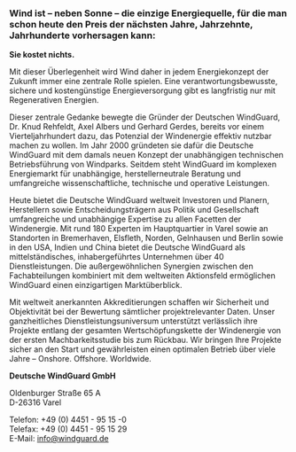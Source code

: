 
### Wind ist – neben Sonne – die einzige Energiequelle, für die man schon heute den Preis der nächsten Jahre, Jahrzehnte, Jahrhunderte vorhersagen kann:  
**Sie kostet nichts.**

Mit dieser Überlegenheit wird Wind daher in jedem Energiekonzept der Zukunft immer eine zentrale Rolle spielen. Eine verantwortungsbewusste, sichere und kostengünstige Energieversorgung gibt es langfristig nur mit Regenerativen Energien.  

Dieser zentrale Gedanke  bewegte die Gründer der Deutschen WindGuard, Dr. Knud Rehfeldt, Axel Albers und Gerhard Gerdes, bereits vor einem Vierteljahrhundert dazu, das Potenzial der Windenergie effektiv nutzbar machen zu wollen. Im Jahr 2000 gründeten sie dafür die Deutsche WindGuard mit dem damals neuen Konzept der unabhängigen technischen Betriebsführung von Windparks. Seitdem steht WindGuard im komplexen Energiemarkt für unabhängige, herstellerneutrale Beratung und umfangreiche wissenschaftliche, technische und operative Leistungen.  

Heute bietet die Deutsche WindGuard weltweit Investoren und Planern, Herstellern sowie Entscheidungsträgern aus Politik und Gesellschaft umfangreiche und unabhängige Expertise zu allen Facetten der Windenergie. Mit rund 180 Experten im Hauptquartier in Varel sowie an Standorten in Bremerhaven, Elsfleth, Norden, Gelnhausen und Berlin sowie in den USA, Indien und China bietet die Deutsche WindGuard als mittelständisches, inhabergeführtes Unternehmen über 40 Dienstleistungen. Die außergewöhnlichen Synergien zwischen den Fachabteilungen kombiniert mit dem weltweiten Aktionsfeld ermöglichen WindGuard einen einzigartigen Marktüberblick.

Mit weltweit anerkannten Akkreditierungen schaffen wir Sicherheit und Objektivität bei der Bewertung sämtlicher projektrelevanter Daten. Unser ganzheitliches Dienstleistungsuniversum unterstützt verlässlich ihre Projekte entlang der gesamten Wertschöpfungskette der Windenergie von der ersten Machbarkeitsstudie bis zum Rückbau.  Wir bringen Ihre Projekte sicher an den Start und gewährleisten einen optimalen Betrieb über viele Jahre – Onshore. Offshore. Worldwide.
  



**Deutsche WindGuard GmbH**

Oldenburger Straße 65 A  
D-26316 Varel

Telefon: +49 (0) 4451 - 95 15 -0  
Telefax: +49 (0) 4451 - 95 15 29  
E-Mail: <info@windguard.de>
